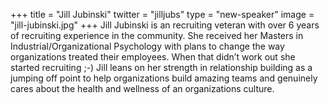 +++
title = "Jill Jubinski"
twitter = "jilljubs"
type = "new-speaker"
image = "jill-jubinski.jpg"
+++
Jill Jubinski is an recruiting veteran with over 6 years of recruiting experience in the community. She received her Masters in Industrial/Organizational Psychology with plans to change the way organizations treated their employees. When that didn’t work out she started recruiting ;-) Jill leans on her strength in relationship building as a jumping off point to help organizations build amazing teams and genuinely cares about the health and wellness of an organizations culture.